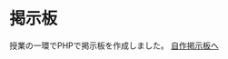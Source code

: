 # 掲示板
授業の一環でPHPで掲示板を作成しました。
[自作掲示板へ](http://mizukinet.nows.jp/school/php2021note/chat/chat14.php?p=1)
